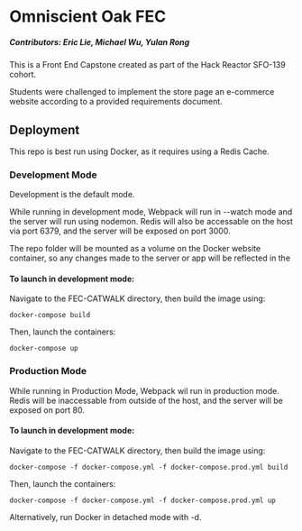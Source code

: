 # Omniscient Oak FEC
##### Contributors: Eric Lie, Michael Wu, Yulan Rong

This is a Front End Capstone created as part of the Hack Reactor SFO-139 cohort.

Students were challenged to implement the store page an e-commerce website according to a provided requirements document.

## Deployment
This repo is best run using Docker, as it requires using a Redis Cache.

### Development Mode
Development is the default mode.

While running in development mode, Webpack will run in --watch mode and the server will run using nodemon. Redis will also be accessable on the host via port 6379, and the server will be exposed on port 3000.

The repo folder will be mounted as a volume on the Docker website container, so any changes made to the server or app will be reflected in the

#### To launch in development mode:

Navigate to the FEC-CATWALK directory, then build the image using:
```
docker-compose build
```
Then, launch the containers:
```
docker-compose up
```

### Production Mode
While running in Production Mode, Webpack wil run in production mode. Redis will be inaccessable from outside of the host, and the server will be exposed on port 80.


#### To launch in development mode:

Navigate to the FEC-CATWALK directory, then build the image using:
```
docker-compose -f docker-compose.yml -f docker-compose.prod.yml build
```
Then, launch the containers:
```
docker-compose -f docker-compose.yml -f docker-compose.prod.yml up
```
Alternatively, run Docker in detached mode with -d.
